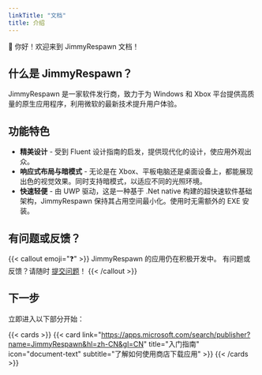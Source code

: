 ```yaml
---
linkTitle: "文档"
title: 介绍
---
```


👋 你好！欢迎来到 JimmyRespawn 文档！

<!--more-->

## 什么是 JimmyRespawn？

JimmyRespawn 是一家软件发行商，致力于为 Windows 和 Xbox 平台提供高质量的原生应用程序，利用微软的最新技术提升用户体验。

## 功能特色

- **精美设计** - 受到 Fluent 设计指南的启发，提供现代化的设计，使应用外观出众。
- **响应式布局与暗模式** - 无论是在 Xbox、平板电脑还是桌面设备上，都能展现出色的视觉效果。同时支持暗模式，以适应不同的光照环境。
- **快速轻便** - 由 UWP 驱动，这是一种基于 .Net native 构建的超快速软件基础架构，JimmyRespawn 保持其占用空间最小化。使用时无需额外的 EXE 安装。

## 有问题或反馈？

{{< callout emoji="❓" >}}
  JimmyRespawn 的应用仍在积极开发中。
  有问题或反馈？请随时 [提交问题](https://github.com/JimmyRespawn/jimmyrespawnapp.github.io/issues)！
{{< /callout >}}

## 下一步

立即进入以下部分开始：

{{< cards >}}
  {{< card link="https://apps.microsoft.com/search/publisher?name=JimmyRespawn&hl=zh-CN&gl=CN" title="入门指南" icon="document-text" subtitle="了解如何使用商店下载应用" >}}
{{< /cards >}}

[MSFT store]: https://apps.microsoft.com/search/publisher?name=JimmyRespawn&hl=en-US&gl=US
<!-- {{<bilibili BV1QG411s7Sd 1>}} -->